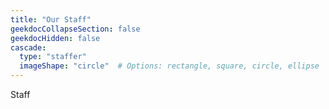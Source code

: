 ```yaml
---
title: "Our Staff"
geekdocCollapseSection: false
geekdocHidden: false
cascade:
  type: "staffer"
  imageShape: "circle"  # Options: rectangle, square, circle, ellipse
---
```


Staff